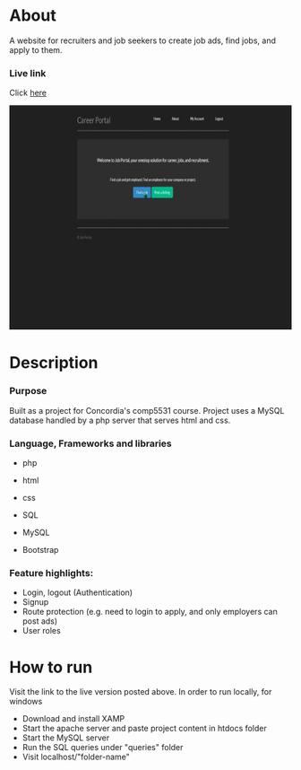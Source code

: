 # About
A website for recruiters and job seekers to create job ads, find jobs, and apply to them.

### Live link
Click <a href="https://careerjobportal77.000webhostapp.com/">here</a>

<p align="center">
  <img width="720" height="400" src="career_portal_demo.gif">
</p>

# Description
### Purpose
Built as a project for Concordia's comp5531 course.
Project uses a MySQL database handled by a php server that serves html and css.

### Language, Frameworks and libraries
- php
- html
- css
- SQL

- MySQL
- Bootstrap

### Feature highlights:
- Login, logout (Authentication)
- Signup
- Route protection (e.g. need to login to apply, and only employers can post ads)
- User roles

# How to run
Visit the link to the live version posted above.
In order to run locally, for windows
- Download and install XAMP
- Start the apache server and paste project content in htdocs folder
- Start the MySQL server
- Run the SQL queries under "queries" folder
- Visit localhost/"folder-name"